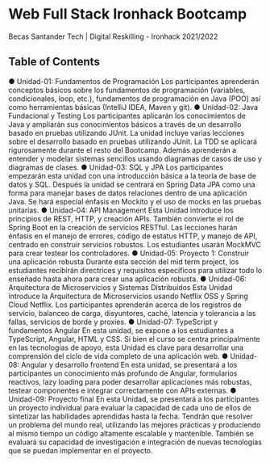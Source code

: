 # Web Full Stack Ironhack Bootcamp

Becas Santander Tech | Digital Reskilling - Ironhack 2021/2022 

## Table of Contents

● Unidad-01: Fundamentos de Programación
Los participantes aprenderán conceptos básicos sobre los fundamentos de programación (variables, condicionales, loop, etc.), fundamentos de programación en Java (POO) así como herramientas básicas (IntelliJ IDEA, Maven y git).
● Unidad-02: Java Fundacional y Testing
Los participantes aplicarán los conocimientos de Java y ampliarán sus conocimientos básicos a través de un desarrollo basado en pruebas utilizando JUnit. La unidad incluye varias lecciones sobre el desarrollo basado en pruebas utilizando JUnit. La TDD se aplicará rigurosamente durante el resto del Bootcamp. Además aprenderán a entender y modelar sistemas sencillos usando diagramas de casos de uso y diagramas de clases.
● Unidad-03: SQL y JPA
Los participantes empezarán esta unidad con una introducción básica a la teoría de base de datos y SQL. Después la unidad se centrará en Spring Data JPA como una forma para manejar bases de datos relaciones dentro de una aplicación Java. Se hará especial énfasis en Mockito y el uso de mocks en las pruebas unitarias. 
● Unidad-04: API Management
Esta Unidad introduce los principios de REST, HTTP, y creación APIs. También convierte el rol de Spring Boot en la creación de servicios RESTful. Las lecciones harán énfasis en el manejo de errores, código de estatus HTTP, y manejo de API, centrado en construir servicios robustos. Los estudiantes usarán MockMVC para crear testear los controladores.
● Unidad-05: Proyecto 1: Construir una aplicación robusta
Durante esta sección del mid term project, los estudiantes recibirán directrices y requisitos específicos para utilizar todo lo enseñado hasta ahora para crear una aplicación robusta.
● Unidad-06: Arquitectura de Microservicios y Sistemas Distribuidos
Esta Unidad introduce la Arquitectura de Microservicios usando Netflix OSS y Spring Cloud Netflix. Los participantes aprenderán acerca de los registros de servicio, balanceo de carga, disyuntores, caché, latencia y tolerancia a las fallas, servicios de borde y proxies.
● Unidad-07: TypeScript y fundamentos Angular
En esta unidad, se expone a los estudiantes a TypeScript, Angular, HTML y CSS. Si bien el curso se centra principalmente en las tecnologías de apoyo, esta Unidad es clave para desarrollar una comprensión del ciclo de vida completo de una aplicación web.
● Unidad-08: Angular y desarrollo frontend
En esta unidad, se presentará a los participantes un conocimiento más profundo de Angular, formularios reactivos, lazy loading para poder desarrollar aplicaciones más robustas, testear componentes e integrar correctamente con APIs externas.
● Unidad-09: Proyecto final
En esta Unidad, se presentará a los participantes un proyecto individual para evaluar la capacidad de cada uno de ellos de sintetizar las habilidades aprendidas hasta la fecha. Tendrán que resolver un problema del mundo real, utilizando las mejores prácticas y produciendo al mismo tiempo un código altamente escalable y mantenible. También se evaluará su capacidad de investigación e integración de nuevas tecnologías que se puedan implementar en el proyecto.

